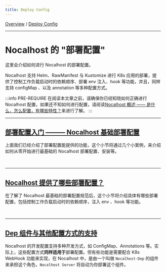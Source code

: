 ```yaml
---
title: Deploy Config
---
```

[Overview](config.md) / [Deploy Config](config-deployment.md)
******

# Nocalhost 的 "部署配置"

这里会介绍如何进行 Nocalhost 的部署配置。

Nocalhost 支持 Helm、RawManifest 与 Kustomize 进行 K8s 应用的部署，提供了控制工作负载启动时的依赖顺序、部署 env 注入、hook 等功能，并且，同样支持 configMap 、以及 annotation 等多种配置方式。

:::info PRE-REQUIRE
在阅读本文章之前，请确保你已经知晓如何正确进行 Nocalhost 配置，如果还不知如何进行配置，请阅读[Nocalhost 概述 —— 是什么，怎么配置，有哪些特性？](config-overview.md)来进行了解。
:::
******

## [部署配置入门 ——— Nocalhost 基础部署配置](config-deployment-quickstart.md)

上面我们已经介绍了部署配置能提供的功能，这个小节将通过几个小案例，来介绍如何从零开始进行最基础的 Nocalhost 部署配置、安装等。

<br/>

******

## [Nocalhost 提供了哪些部署配置？](config-deployment-spec.md)

在了解了 Nocalhost 最基础的部署配置规范后，这个小节将介绍具体有哪些部署配置，包括控制工作负载启动时的依赖顺序，注入 env 、hook 等功能。

<br/>

******

## [Dep 组件与其他配置方式的支持](config-deployment-advance.md)

Nocalhost 的开发配置支持多种开发方式，如 ConfigMap、Annotations 等。实际上，这些配置方式**同样适用于**部署配置。但有些功能是需要配合 K8s WebHook 功能来实现，在 Nocalhost 中，是由一个叫做 `Nocalhost-Dep` 的组件来承担这个角色，`Nocalhost Server` 将自动为你部署这个组件。